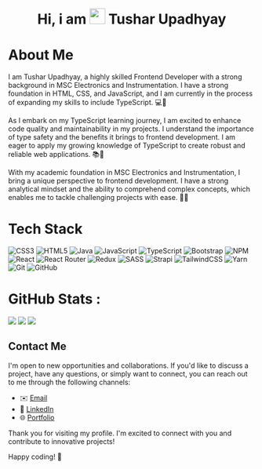 <div align="center"><h1> Hi, i am <img src="https://raw.githubusercontent.com/TheDudeThatCode/TheDudeThatCode/master/Assets/Hi.gif" width="32px"/> Tushar Upadhyay </h1> </div>

# About Me
I am Tushar Upadhyay, a highly skilled Frontend Developer with a strong background in MSC Electronics and Instrumentation. I have a strong foundation in HTML, CSS, and JavaScript, and I am currently in the process of expanding my skills to include TypeScript. 💻🌱

As I embark on my TypeScript learning journey, I am excited to enhance code quality and maintainability in my projects. I understand the importance of type safety and the benefits it brings to frontend development. I am eager to apply my growing knowledge of TypeScript to create robust and reliable web applications. 📚💪

With my academic foundation in MSC Electronics and Instrumentation, I bring a unique perspective to frontend development. I have a strong analytical mindset and the ability to comprehend complex concepts, which enables me to tackle challenging projects with ease. 🧠🔬



# Tech Stack
![CSS3](https://img.shields.io/badge/css3-%231572B6.svg?logo=css3&logoColor=white&style=for-the-badge)
![HTML5](https://img.shields.io/badge/html5-%23E34F26.svg?logo=html5&logoColor=white&style=for-the-badge)
![Java](https://img.shields.io/badge/java-%23ED8B00.svg?logo=java&logoColor=white&style=for-the-badge)
![JavaScript](https://img.shields.io/badge/javascript-%23323330.svg?logo=javascript&logoColor=%23F7DF1E&style=for-the-badge)
![TypeScript](https://img.shields.io/badge/typescript-%23007ACC.svg?logo=typescript&logoColor=white&style=for-the-badge)
![Bootstrap](https://img.shields.io/badge/bootstrap-%23563D7C.svg?logo=bootstrap&logoColor=white&style=for-the-badge)
![NPM ](https://img.shields.io/badge/NPM-%23000000.svg?logo=npm&logoColor=white&style=for-the-badge)
![React](https://img.shields.io/badge/react-%2320232a.svg?logo=react&logoColor=%2361DAFB&style=for-the-badge)
![React Router](https://img.shields.io/badge/React_Router-CA4245?logo=react-router&logoColor=white&style=for-the-badge)
![Redux](https://img.shields.io/badge/redux-%23593d88.svg?logo=redux&logoColor=white&style=for-the-badge)
![SASS](https://img.shields.io/badge/SASS-hotpink.svg?logo=SASS&logoColor=white&style=for-the-badge)
![Strapi](https://img.shields.io/badge/strapi-%232E7EEA.svg?logo=strapi&logoColor=white&style=for-the-badge)
![TailwindCSS](https://img.shields.io/badge/tailwindcss-%2338B2AC.svg?logo=tailwind-css&logoColor=white&style=for-the-badge)
![Yarn](https://img.shields.io/badge/yarn-%232C8EBB.svg?logo=yarn&logoColor=white&style=for-the-badge)
![Git](https://img.shields.io/badge/git-%23F05033.svg?logo=git&logoColor=white&style=for-the-badge)
![GitHub](https://img.shields.io/badge/github-%23121011.svg?logo=github&logoColor=white&style=for-the-badge)

# GitHub Stats :
![](https://github-readme-stats.vercel.app/api?username=tushar-upadhya&hide_border=false&include_all_commits=false&count_private=false)
![](https://github-readme-streak-stats.herokuapp.com/?user=tushar-upadhya&hide_border=false)
![](https://github-readme-stats.vercel.app/api/top-langs/?username=tushar-upadhya&hide_border=false&include_all_commits=false&count_private=false&layout=compact)



## Contact Me

I'm open to new opportunities and collaborations. If you'd like to discuss a project, have any questions, or simply want to connect, you can reach out to me through the following channels:

- ✉️ [Email](mailto:tusharupadhyay691@gmail.com)
- 💼 [LinkedIn](https://www.linkedin.com/in/tusharupadhya/)
- 🌐 [Portfolio](https://tusharupadhyay.vercel.app)

Thank you for visiting my profile. I'm excited to connect with you and contribute to innovative projects!

Happy coding! 🚀
